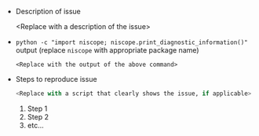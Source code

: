 <!--
When filing an issue, please fill in the requested fields as thoroughly as you can and then delete this comment
-->

* Description of issue

    \<Replace with a description of the issue\>

* `python -c "import niscope; niscope.print_diagnostic_information()"` output (replace `niscope` with appropriate package name)

    ```
    <Replace with the output of the above command>
    ```

* Steps to reproduce issue

    ``` python
    <Replace with a script that clearly shows the issue, if applicable>
    ```

    1. Step 1
    2. Step 2
    3. etc...

